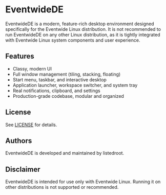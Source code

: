 # EventwideDE

EventwideDE is a modern, feature-rich desktop environment designed specifically for the Eventwide Linux distribution. It is not recommended to run EventwideDE on any other Linux distribution, as it is tightly integrated with Eventwide Linux system components and user experience.

## Features
- Classy, modern UI
- Full window management (tiling, stacking, floating)
- Start menu, taskbar, and interactive desktop
- Application launcher, workspace switcher, and system tray
- Real notifications, clipboard, and settings
- Production-grade codebase, modular and organized

## License
See [LICENSE](LICENSE) for details.

## Authors
EventwideDE is developed and maintained by listedroot.

## Disclaimer
EventwideDE is intended for use only with Eventwide Linux. Running it on other distributions is not supported or recommended.
